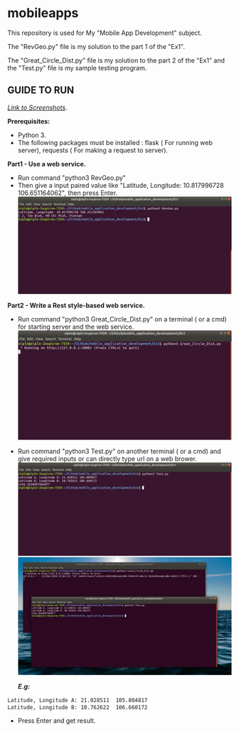 # mobileapps

This repository is used for My "Mobile App Development" subject.

The "RevGeo.py" file is my solution to the part 1 of the "Ex1".

The "Great_Circle_Dist.py" file is my solution to the part 2 of the "Ex1" and the "Test.py" file is my sample testing program. 



## GUIDE TO RUN

[*Link to Screenshots*](https://github.com/sipln/mobile_application_development/tree/master/Ex1/Screenshots).


**Prerequisites:**
- Python 3. 
- The following packages must be installed : flask ( For running web server), requests ( For making a request to server).


**Part1 - Use a web service.**

 - Run command "python3 RevGeo.py"
 - Then give a input paired value like "Latitude, Longitude: 10.817996728 106.651164062", then press Enter.
 ![](/Ex1/Screenshots/Part1/01.png)
 
 
 **Part2 - Write a Rest style-based web service.**
 
 - Run command "python3 Great_Circle_Dist.py" on a terminal ( or a cmd) for starting server and the web service.
 ![](/Ex1/Screenshots/Part2/01.png) 
 - Run command "python3 Test.py" on another terminal ( or a cmd) and give required inputs or can directly type url on a web brower.
![](/Ex1/Screenshots/Part2/02.png)
![](/Ex1/Screenshots/Part2/03.png) 
 
    **_E.g:_**
```
Latitude, Longitude A: 21.028511  105.804817   
Latitude, Longitude B: 10.762622  106.660172
```
           
 - Press Enter and get result.
    
